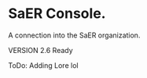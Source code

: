 # SaER Console.

A connection into the SaER organization.

VERSION 2.6 Ready

ToDo: 
  Adding Lore lol
